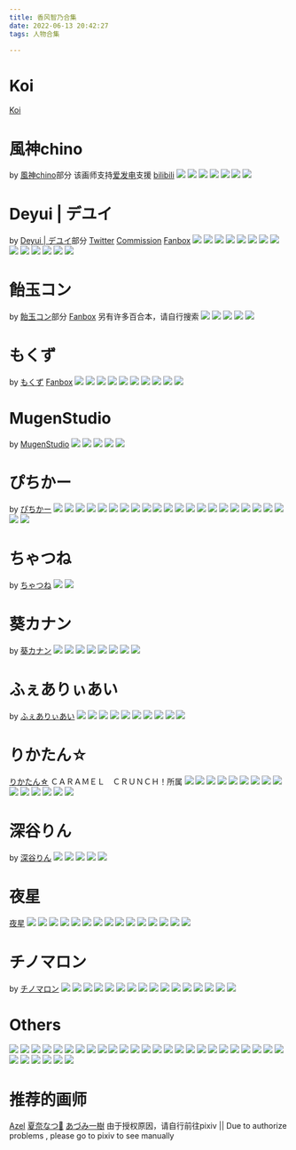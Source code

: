 ```yaml
---
title: 香风智乃合集
date: 2022-06-13 20:42:27
tags: 人物合集

---
```


# Koi
[Koi](https://www.pixiv.net/users/330328)

# 風神chino
by [風神chino](https://www.pixiv.net/users/30236169)部分
该画师支持[爱发电](https://afdian.net/@fengsheng123)支援 [bilibili](https://space.bilibili.com/28128521)
![](https://pixiv.lolicon.cyou/img-original/img/2022/05/25/18/13/14/98594338_p0.jpg)
![](https://pixiv.lolicon.cyou/img-original/img/2022/04/20/14/40/59/97754265_p0.png)
![](https://pixiv.lolicon.cyou/img-original/img/2021/12/30/17/58/41/95135573_p0.jpg)
![](https://pixiv.lolicon.cyou/img-original/img/2021/09/07/13/35/03/92573335_p0.jpg)
![](https://pixiv.lolicon.cyou/img-original/img/2021/09/02/19/12/53/92454793_p0.png)
![](https://pixiv.lolicon.cyou/img-original/img/2020/10/12/20/55/55/84974113_p0.jpg)
![](https://pixiv.lolicon.cyou/img-original/img/2021/01/20/22/45/04/87186298_p0.jpg)

# Deyui | デユイ
by [Deyui | デユイ](https://www.pixiv.net/users/14881241)部分
[Twitter](https://twitter.com/xdeyuix) [Commission](https://deyui-art.tumblr.com/work) [Fanbox](https://deyui.fanbox.cc/)
[![](https://pixiv.lolicon.cyou/img-original/img/2022/04/01/08/24/41/97319115_p0.jpg)](https://www.pixiv.net/artworks/97319115)
[![](https://pixiv.lolicon.cyou/img-original/img/2021/12/04/00/22/56/94544966_p0.jpg)](https://www.pixiv.net/artworks/94544966)
[![](https://pixiv.lolicon.cyou/img-original/img/2021/03/18/19/21/19/88535270_p0.jpg)](https://www.pixiv.net/artworks/88535270)
[![](https://pixiv.lolicon.cyou/img-original/img/2021/02/21/19/09/23/87942994_p0.jpg)](https://www.pixiv.net/artworks/87942994)
[![](https://pixiv.lolicon.cyou/img-original/img/2020/09/27/18/06/27/84649149_p0.jpg)](https://www.pixiv.net/artworks/84649149)
[![](https://pixiv.lolicon.cyou/img-original/img/2020/08/09/16/43/16/83552982_p0.jpg)](https://www.pixiv.net/artworks/83552982)
[![](https://pixiv.lolicon.cyou/img-original/img/2020/07/01/18/02/04/82685350_p0.jpg)](https://www.pixiv.net/artworks/82685350)
[![](https://pixiv.lolicon.cyou/img-original/img/2020/04/22/00/43/08/80966472_p0.png)](https://www.pixiv.net/artworks/80966472)
[![](https://pixiv.lolicon.cyou/img-original/img/2019/12/25/00/51/45/78469703_p0.jpg)](https://www.pixiv.net/artworks/78469703)
[![](https://pixiv.lolicon.cyou/img-original/img/2019/12/04/01/05/03/78128602_p0.jpg)](https://www.pixiv.net/artworks/78128602)
[![](https://pixiv.lolicon.cyou/img-original/img/2019/10/31/18/03/20/77572625_p0.jpg)](https://www.pixiv.net/artworks/77572625)
[![](https://pixiv.lolicon.cyou/img-original/img/2019/08/18/23/08/51/76334887_p0.png)](https://www.pixiv.net/artworks/76334887)
[![](https://pixiv.lolicon.cyou/img-original/img/2019/05/14/21/49/34/74728614_p0.png)](https://www.pixiv.net/artworks/74728614)
[![](https://pixiv.lolicon.cyou/img-original/img/2018/12/04/00/41/14/71951639_p0.jpg)](https://www.pixiv.net/artworks/71951639)

# 飴玉コン
by [飴玉コン](https://www.pixiv.net/users/1992163)部分
[Fanbox](https://www.pixiv.net/fanbox/creator/1992163)
另有许多百合本，请自行搜索
![](https://pixiv.lolicon.cyou/img-original/img/2022/05/06/14/20/46/98146176_p1.jpg)
![](https://pixiv.lolicon.cyou/img-original/img/2021/12/27/20/57/54/95069579_p0.jpg)
![](https://pixiv.lolicon.cyou/img-original/img/2021/12/04/00/17/50/94544812_p0.jpg)
![](https://pixiv.lolicon.cyou/img-original/img/2021/06/18/19/34/21/90638095_p0.jpg)
![](https://pixiv.lolicon.cyou/img-original/img/2021/06/18/19/36/01/90638131_p0.jpg)

# もくず
by [もくず](https://www.pixiv.net/users/4292709/artworks)
[Fanbox](https://mozukun43.fanbox.cc/)
![](https://www.pixiv.net/artworks/97146184)
![](https://pixiv.lolicon.cyou/img-original/img/2022/01/20/00/00/37/95639476_p0.jpg)
![](https://pixiv.lolicon.cyou/img-original/img/2022/03/12/21/49/42/96863262_p0.jpg)
![](https://pixiv.lolicon.cyou/img-original/img/2022/01/10/10/58/53/95429080_p0.jpg)
![](https://pixiv.lolicon.cyou/img-original/img/2020/12/04/00/02/29/86074640_p0.jpg)
![](https://pixiv.lolicon.cyou/img-original/img/2020/11/01/22/11/24/85398657_p0.jpg)
![](https://pixiv.lolicon.cyou/img-original/img/2020/07/06/19/19/37/82796913_p0.jpg)
![](https://pixiv.lolicon.cyou/img-original/img/2020/04/22/22/25/50/80985455_p0.jpg)
![](https://pixiv.lolicon.cyou/img-original/img/2020/02/24/23/29/40/79710260_p0.jpg)
![](https://pixiv.lolicon.cyou/img-original/img/2018/11/28/18/42/18/71870333_p0.jpg)

# MugenStudio
by [MugenStudio](https://www.pixiv.net/users/9649348)
![](https://pixiv.lolicon.cyou/img-original/img/2022/01/13/00/29/01/95488566_p0.jpg)
![](https://pixiv.lolicon.cyou/img-original/img/2021/08/09/00/42/50/91829683_p0.png)
![](https://pixiv.lolicon.cyou/img-original/img/2021/06/07/00/11/57/90380581_p0.png)
![](https://pixiv.lolicon.cyou/img-original/img/2021/03/30/00/07/27/88797685_p0.png)
![](https://pixiv.lolicon.cyou/img-original/img/2020/12/28/00/13/08/86589331_p0.png)

# ぴちかー
by [ぴちかー](https://www.pixiv.net/users/38405227)
![](https://pixiv.lolicon.cyou/img-original/img/2021/12/19/00/00/04/94861306_p0.png)
![](https://pixiv.lolicon.cyou/img-original/img/2022/01/10/19/00/01/95437948_p0.png)
![](https://pixiv.lolicon.cyou/img-original/img/2021/11/25/20/16/12/94367462_p0.png)
![](https://pixiv.lolicon.cyou/img-original/img/2021/10/31/00/00/01/93790724_p0.png)
![](https://pixiv.lolicon.cyou/img-original/img/2021/10/27/17/00/00/93717147_p0.png)
![](https://pixiv.lolicon.cyou/img-original/img/2021/05/21/19/25/23/89991855_p0.png)
![](https://pixiv.lolicon.cyou/img-original/img/2021/05/19/23/30/00/89956048_p0.png)
![](https://pixiv.lolicon.cyou/img-original/img/2021/02/24/19/28/50/88020685_p0.png)
![](https://pixiv.lolicon.cyou/img-original/img/2020/12/04/00/07/33/86074817_p0.png)
![](https://pixiv.lolicon.cyou/img-original/img/2020/11/14/18/55/02/85665259_p0.jpg)
![](https://pixiv.lolicon.cyou/img-original/img/2020/11/14/18/55/02/85665259_p1.jpg)
![](https://pixiv.lolicon.cyou/img-original/img/2020/11/14/18/55/02/85665259_p3.jpg)
![](https://pixiv.lolicon.cyou/img-original/img/2020/11/14/18/55/02/85665259_p4.jpg)
![](https://pixiv.lolicon.cyou/img-original/img/2020/08/16/00/00/04/83708075_p0.png)
![](https://pixiv.lolicon.cyou/img-original/img/2020/06/24/08/53/01/82528992_p0.png)
![](https://pixiv.lolicon.cyou/img-original/img/2020/04/24/20/50/08/81029831_p0.png)
![](https://pixiv.lolicon.cyou/img-original/img/2020/04/14/00/00/09/80774563_p0.png)
![](https://pixiv.lolicon.cyou/img-original/img/2019/08/23/11/09/39/76411829_p0.jpg)
![](https://pixiv.lolicon.cyou/img-original/img/2019/08/23/11/09/39/76411829_p1.jpg)
![](https://pixiv.lolicon.cyou/img-original/img/2019/08/23/11/09/39/76411829_p2.jpg)
![](https://pixiv.lolicon.cyou/img-original/img/2019/08/23/11/09/39/76411829_p4.jpg)
![](https://pixiv.lolicon.cyou/img-original/img/2019/03/20/17/51/49/73779752_p0.jpg)
![](https://pixiv.lolicon.cyou/img-original/img/2019/03/06/11/16/39/73537275_p0.jpg)

# ちゃつね
by [ちゃつね](https://www.pixiv.net/users/766937)
![](https://pixiv.lolicon.cyou/img-original/img/2021/03/27/16/27/56/88737237_p0.jpg)
![](https://pixiv.lolicon.cyou/img-original/img/2018/10/13/09/00/08/71155516_p0.jpg)

# 葵カナン
by [葵カナン](https://www.pixiv.net/users/12358)
![](https://pixiv.lolicon.cyou/img-original/img/2020/07/12/23/01/25/82935368_p0.jpg)
![](https://pixiv.lolicon.cyou/img-original/img/2020/07/02/22/50/20/82710966_p0.jpg)
![](https://pixiv.lolicon.cyou/img-original/img/2020/06/26/23/00/44/82580442_p0.jpg)
![](https://pixiv.lolicon.cyou/img-original/img/2020/06/23/22/09/57/82520297_p0.jpg)
![](https://pixiv.lolicon.cyou/img-original/img/2017/08/23/21/00/55/64580628_p0.jpg)
![](https://pixiv.lolicon.cyou/img-original/img/2015/12/04/20/46/59/53878145_p0.jpg)
![](https://pixiv.lolicon.cyou/img-original/img/2015/04/18/20/38/20/49903088_p0.jpg)
![](https://pixiv.lolicon.cyou/img-original/img/2015/02/20/20/49/23/48865333_p0.jpg)

# ふぇありぃあい
by [ふぇありぃあい](https://www.pixiv.net/users/1055457)
![](https://pixiv.lolicon.cyou/img-original/img/2022/06/10/14/08/37/98950799_p0.jpg)
![](https://pixiv.lolicon.cyou/img-original/img/2021/12/04/18/58/45/94560043_p0.jpg)
![](https://pixiv.lolicon.cyou/img-original/img/2021/05/08/13/31/54/89688479_p0.jpg)
![](https://pixiv.lolicon.cyou/img-original/img/2021/02/24/18/16/59/88019201_p0.jpg)
![](https://pixiv.lolicon.cyou/img-original/img/2021/01/14/22/19/29/87050688_p0.jpg)
![](https://pixiv.lolicon.cyou/img-original/img/2020/08/21/19/07/55/83834836_p0.jpg)
![](https://pixiv.lolicon.cyou/img-original/img/2019/08/03/00/03/17/76043613_p0.jpg)
![](https://pixiv.lolicon.cyou/img-original/img/2018/04/22/19/37/26/68353500_p0.jpg)
![](https://pixiv.lolicon.cyou/img-original/img/2019/02/21/00/00/40/73297246_p0.jpg)
![](https://pixiv.lolicon.cyou/img-original/img/2018/08/02/18/08/49/69982274_p0.jpg)

# りかたん☆
[りかたん☆](https://www.pixiv.net/users/28838) ＣＡＲＡＭＥＬ　ＣＲＵＮＣＨ！所属
![](https://pixiv.lolicon.cyou/img-original/img/2022/01/03/06/16/38/95258362_p0.jpg)
![](https://pixiv.lolicon.cyou/img-original/img/2020/11/08/00/00/01/85526311_p0.jpg)
![](https://pixiv.lolicon.cyou/img-original/img/2020/06/08/00/00/12/82169860_p0.jpg)
![](https://pixiv.lolicon.cyou/img-original/img/2020/04/17/00/00/11/80840483_p0.jpg)
![](https://pixiv.lolicon.cyou/img-original/img/2019/12/17/00/00/08/78331310_p0.jpg)
![](https://pixiv.lolicon.cyou/img-original/img/2019/12/16/00/00/08/78315977_p0.jpg)
![](https://pixiv.lolicon.cyou/img-original/img/2019/12/15/00/00/09/78296304_p0.jpg)
![](https://pixiv.lolicon.cyou/img-original/img/2019/10/25/00/12/27/77462437_p0.jpg)
![](https://pixiv.lolicon.cyou/img-original/img/2019/09/25/00/14/57/76954283_p0.jpg)
![](https://pixiv.lolicon.cyou/img-original/img/2019/09/24/00/30/02/76939639_p0.jpg)
![](https://pixiv.lolicon.cyou/img-original/img/2019/05/25/00/05/12/74885796_p0.jpg)
![](https://pixiv.lolicon.cyou/img-original/img/2018/11/28/00/00/05/71862189_p0.jpg)
![](https://pixiv.lolicon.cyou/img-original/img/2018/11/01/00/30/28/71446931_p0.jpg)
![](https://pixiv.lolicon.cyou/img-original/img/2017/09/22/17/43/04/65082109_p0.jpg)
![](https://pixiv.lolicon.cyou/img-original/img/2018/07/31/00/00/08/69940661_p0.jpg)

# 深谷りん 
by [深谷りん](https://www.pixiv.net/users/76840940)
![](https://pixiv.lolicon.cyou/img-original/img/2022/06/12/21/30/46/99010222_p0.jpg)
![](https://pixiv.lolicon.cyou/img-original/img/2022/02/27/22/46/13/96567523_p0.jpg)
![](https://pixiv.lolicon.cyou/img-original/img/2022/02/02/23/06/46/95956920_p0.jpg)
![](https://pixiv.lolicon.cyou/img-original/img/2022/01/22/23/04/59/95703302_p0.jpg)
![](https://pixiv.lolicon.cyou/img-original/img/2022/01/05/16/43/22/95316775_p0.jpg)

# 夜星
[夜星](https://www.pixiv.net/users/11071460)
![](https://pixiv.lolicon.cyou/img-original/img/2021/12/04/12/06/04/94552927_p0.jpg)
![](https://pixiv.lolicon.cyou/img-original/img/2021/10/28/01/47/35/93728451_p0.jpg)
![](https://pixiv.lolicon.cyou/img-original/img/2021/09/11/00/04/43/92652085_p0.jpg)
![](https://pixiv.lolicon.cyou/img-original/img/2021/06/29/00/22/03/90881643_p0.jpg)
![](https://pixiv.lolicon.cyou/img-original/img/2021/05/16/16/46/49/89880233_p0.jpg)
![](https://pixiv.lolicon.cyou/img-original/img/2021/05/13/16/52/19/89807820_p0.jpg)
![](https://pixiv.lolicon.cyou/img-original/img/2021/04/14/16/13/06/89146013_p0.jpg)
![](https://pixiv.lolicon.cyou/img-original/img/2021/03/14/00/10/44/88427488_p0.jpg)
![](https://pixiv.lolicon.cyou/img-original/img/2021/01/06/15/38/03/86860374_p0.jpg)
![](https://pixiv.lolicon.cyou/img-original/img/2020/12/04/15/22/53/86083927_p0.jpg)
![](https://pixiv.lolicon.cyou/img-original/img/2020/10/11/00/23/57/84933329_p0.jpg)
![](https://pixiv.lolicon.cyou/img-original/img/2020/09/16/14/53/04/84408492_p0.jpg)
![](https://pixiv.lolicon.cyou/img-original/img/2020/08/11/14/40/40/83601270_p0.jpg)
![](https://pixiv.lolicon.cyou/img-original/img/2020/04/24/14/45/25/81022720_p0.jpg)
![](https://pixiv.lolicon.cyou/img-original/img/2020/01/03/14/57/53/78683420_p0.jpg)

# チノマロン
by [チノマロン](https://www.pixiv.net/users/21479436)
![](https://pixiv.lolicon.cyou/img-original/img/2022/05/29/19/00/00/98690198_p0.jpg)
![](https://pixiv.lolicon.cyou/img-original/img/2022/05/02/19/00/02/98048525_p0.jpg)
![](https://pixiv.lolicon.cyou/img-original/img/2022/04/15/19/00/02/97641877_p0.jpg)
![](https://pixiv.lolicon.cyou/img-original/img/2022/04/03/19/00/06/97379175_p0.jpg)
![](https://pixiv.lolicon.cyou/img-original/img/2022/03/30/19/00/01/97282046_p0.jpg)
![](https://pixiv.lolicon.cyou/img-original/img/2022/03/24/19/00/00/97142260_p0.jpg)
![](https://pixiv.lolicon.cyou/img-original/img/2022/03/02/19/00/00/96629769_p0.jpg)
![](https://pixiv.lolicon.cyou/img-original/img/2022/02/16/19/00/01/96300365_p0.jpg)
![](https://pixiv.lolicon.cyou/img-original/img/2021/11/03/19/00/01/93893570_p0.jpg)
![](https://pixiv.lolicon.cyou/img-original/img/2021/10/23/19/00/01/93631013_p0.jpg)
![](https://pixiv.lolicon.cyou/img-original/img/2021/09/24/19/00/04/92982734_p0.jpg)
![](https://pixiv.lolicon.cyou/img-original/img/2021/06/26/19/00/01/90822974_p0.jpg)
![](https://pixiv.lolicon.cyou/img-original/img/2021/05/16/19/00/00/89883757_p0.jpg)
![](https://pixiv.lolicon.cyou/img-original/img/2021/01/17/19/00/01/87116426_p0.jpg)
![](https://pixiv.lolicon.cyou/img-original/img/2020/05/30/18/30/02/81964688_p0.jpg)
![](https://pixiv.lolicon.cyou/img-original/img/2020/08/22/19/00/01/83858141_p0.jpg)

# Others
![](https://pixiv.lolicon.cyou/img-original/img/2015/09/27/07/15/20/52735806_p0.jpg)
![](https://pixiv.lolicon.cyou/img-original/img/2015/12/04/18/09/01/53876008_p0.jpg)
![](https://pixiv.lolicon.cyou/img-original/img/2019/08/01/01/40/31/76011732_p0.jpg)
![](https://pixiv.lolicon.cyou/img-original/img/2019/12/04/00/00/13/78127108_p0.jpg)
![](https://pixiv.lolicon.cyou/img-original/img/2020/08/22/00/00/03/83841991_p0.jpg)
![](https://pixiv.lolicon.cyou/img-original/img/2020/09/29/07/01/03/84683390_p0.jpg)
![](https://pixiv.lolicon.cyou/img-original/img/2020/09/03/04/54/52/84111554_p0.jpg)
![](https://pixiv.lolicon.cyou/img-original/img/2020/07/17/23/19/33/83037103_p0.jpg)
![](https://pixiv.lolicon.cyou/img-original/img/2022/05/13/19/56/42/98315826_p0.png)
![](https://pixiv.lolicon.cyou/img-original/img/2022/06/08/09/43/07/98907426_p0.jpg)
![](https://pixiv.lolicon.cyou/img-original/img/2021/10/13/18/50/39/93420208_p0.png)
![](https://pixiv.lolicon.cyou/img-original/img/2021/12/04/01/13/47/94546106_p0.jpg)
![](https://pixiv.lolicon.cyou/img-original/img/2021/12/04/00/28/26/94545119_p0.png)
![](https://pixiv.lolicon.cyou/img-original/img/2021/12/04/20/08/59/94561563_p0.jpg)
![](https://pixiv.lolicon.cyou/img-original/img/2021/12/04/23/55/38/94567828_p0.jpg)
![](https://pixiv.lolicon.cyou/img-original/img/2021/12/04/11/53/40/94552685_p0.jpg)
![](https://pixiv.lolicon.cyou/img-original/img/2021/12/16/18/12/28/94812321_p0.jpg)
![](https://pixiv.lolicon.cyou/img-original/img/2021/12/04/00/00/43/94544050_p0.png)
![](https://pixiv.lolicon.cyou/img-original/img/2022/02/19/19/00/00/96367752_p0.png)
![](https://pixiv.lolicon.cyou/img-original/img/2016/03/27/02/48/59/56030279_p0.png)
![](https://pixiv.lolicon.cyou/img-original/img/2015/09/27/23/30/41/52751804_p0.jpg)
![](https://pixiv.lolicon.cyou/img-original/img/2014/05/08/21/37/03/43382322_p0.jpg)
![](https://pixiv.lolicon.cyou/img-original/img/2018/11/24/21/00/48/71814062_p0.jpg)
![](https://pixiv.lolicon.cyou/img-original/img/2020/06/07/01/15/08/82143366_p0.png)
![](https://pixiv.lolicon.cyou/img-original/img/2017/03/18/03/44/39/61965296_p0.png)
![](https://pixiv.lolicon.cyou/img-original/img/2021/12/04/19/00/00/94560080_p0.png)
![](https://pixiv.lolicon.cyou/img-original/img/2021/12/24/11/26/22/94935525_p0.png)
![](https://pixiv.lolicon.cyou/img-original/img/2022/06/05/12/29/36/98840616_p0.png)
![](https://pixiv.lolicon.cyou/img-original/img/2022/06/11/15/09/50/98974775_p0.png)
![](https://pixiv.lolicon.cyou/img-original/img/2022/06/08/00/03/17/98901317_p0.png)
![](https://pixiv.lolicon.cyou/img-original/img/2020/05/11/21/22/19/81490722_p0.png)

# 推荐的画师
[Azel](https://www.pixiv.net/users/2416323)
[夏奈なつ💊](https://www.pixiv.net/users/3115085)
[あづみ一樹](https://www.pixiv.net/users/326359)
由于授权原因，请自行前往pixiv || Due to authorize problems , please go to pixiv to see manually